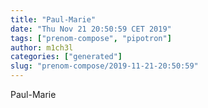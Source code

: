 ```yaml
---
title: "Paul-Marie"
date: "Thu Nov 21 20:50:59 CET 2019"
tags: ["prenom-compose", "pipotron"]
author: m1ch3l
categories: ["generated"]
slug: "prenom-compose/2019-11-21-20:50:59"
---
```


Paul-Marie
